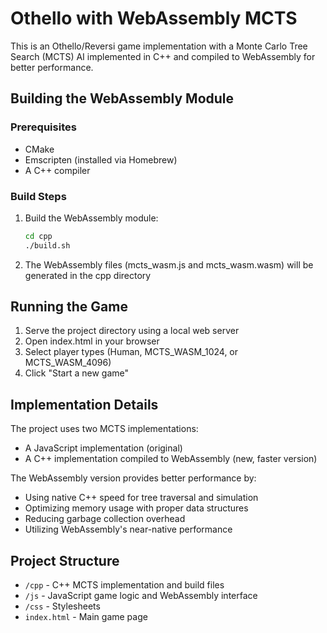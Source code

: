 # Othello with WebAssembly MCTS

This is an Othello/Reversi game implementation with a Monte Carlo Tree Search (MCTS) AI implemented in C++ and compiled to WebAssembly for better performance.

## Building the WebAssembly Module

### Prerequisites

- CMake
- Emscripten (installed via Homebrew)
- A C++ compiler

### Build Steps

1. Build the WebAssembly module:
   ```bash
   cd cpp
   ./build.sh
   ```
2. The WebAssembly files (mcts_wasm.js and mcts_wasm.wasm) will be generated in the cpp directory

## Running the Game

1. Serve the project directory using a local web server
2. Open index.html in your browser
3. Select player types (Human, MCTS_WASM_1024, or MCTS_WASM_4096)
4. Click "Start a new game"

## Implementation Details

The project uses two MCTS implementations:
- A JavaScript implementation (original)
- A C++ implementation compiled to WebAssembly (new, faster version)

The WebAssembly version provides better performance by:
- Using native C++ speed for tree traversal and simulation
- Optimizing memory usage with proper data structures
- Reducing garbage collection overhead
- Utilizing WebAssembly's near-native performance

## Project Structure

- `/cpp` - C++ MCTS implementation and build files
- `/js` - JavaScript game logic and WebAssembly interface
- `/css` - Stylesheets
- `index.html` - Main game page

